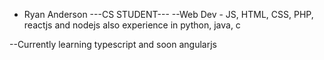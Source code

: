  - Ryan Anderson
---CS STUDENT---
--Web Dev - JS, HTML, CSS, PHP, reactjs and nodejs
   also experience in python, java, c

--Currently learning typescript and soon angularjs
